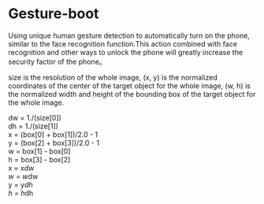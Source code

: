 # Gesture-boot
Using unique human gesture detection to automatically turn on the phone, similar to the face recognition function.This action combined with face recognition and other ways to unlock the phone will greatly increase the security factor of the phone。

size is the resolution of the whole image, (x, y) is the normalized coordinates of the center of the target object for the whole image, (w, h) is the normalized width and height of the bounding box of the target object for the whole image.

dw = 1./(size[0])  
dh = 1./(size[1])  
x = (box[0] + box[1])/2.0 - 1  
y = (box[2] + box[3])/2.0 - 1  
w = box[1] - box[0]  
h = box[3] - box[2]  
x = x*dw  
w = w*dw  
y = y*dh  
h = h*dh  
